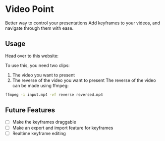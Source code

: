 # Video Point

Better way to control your presentations
Add keyframes to your videos, and navigate through them with ease.

## Usage
Head over to this website:

To use this, you need two clips:
1. The video you want to present
2. The reverse of the video you want to present
The reverse of the video can be made using ffmpeg:

```bash
ffmpeg -i input.mp4 -vf reverse reversed.mp4
```
## Future Features
- [ ] Make the keyframes draggable
- [ ] Make an export and import feature for keyframes
- [ ] Realtime keyframe editing